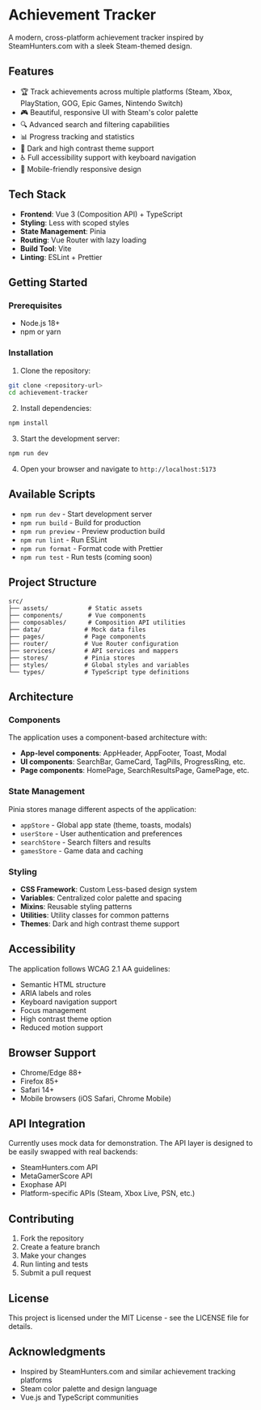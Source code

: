 # Achievement Tracker

A modern, cross-platform achievement tracker inspired by SteamHunters.com with a sleek Steam-themed design.

## Features

- 🏆 Track achievements across multiple platforms (Steam, Xbox, PlayStation, GOG, Epic Games, Nintendo Switch)
- 🎮 Beautiful, responsive UI with Steam's color palette
- 🔍 Advanced search and filtering capabilities
- 📊 Progress tracking and statistics
- 🌙 Dark and high contrast theme support
- ♿ Full accessibility support with keyboard navigation
- 📱 Mobile-friendly responsive design

## Tech Stack

- **Frontend**: Vue 3 (Composition API) + TypeScript
- **Styling**: Less with scoped styles
- **State Management**: Pinia
- **Routing**: Vue Router with lazy loading
- **Build Tool**: Vite
- **Linting**: ESLint + Prettier

## Getting Started

### Prerequisites

- Node.js 18+ 
- npm or yarn

### Installation

1. Clone the repository:
```bash
git clone <repository-url>
cd achievement-tracker
```

2. Install dependencies:
```bash
npm install
```

3. Start the development server:
```bash
npm run dev
```

4. Open your browser and navigate to `http://localhost:5173`

## Available Scripts

- `npm run dev` - Start development server
- `npm run build` - Build for production
- `npm run preview` - Preview production build
- `npm run lint` - Run ESLint
- `npm run format` - Format code with Prettier
- `npm run test` - Run tests (coming soon)

## Project Structure

```
src/
├── assets/           # Static assets
├── components/       # Vue components
├── composables/      # Composition API utilities
├── data/            # Mock data files
├── pages/           # Page components
├── router/          # Vue Router configuration
├── services/        # API services and mappers
├── stores/          # Pinia stores
├── styles/          # Global styles and variables
└── types/           # TypeScript type definitions
```

## Architecture

### Components

The application uses a component-based architecture with:

- **App-level components**: AppHeader, AppFooter, Toast, Modal
- **UI components**: SearchBar, GameCard, TagPills, ProgressRing, etc.
- **Page components**: HomePage, SearchResultsPage, GamePage, etc.

### State Management

Pinia stores manage different aspects of the application:

- `appStore` - Global app state (theme, toasts, modals)
- `userStore` - User authentication and preferences
- `searchStore` - Search filters and results
- `gamesStore` - Game data and caching

### Styling

- **CSS Framework**: Custom Less-based design system
- **Variables**: Centralized color palette and spacing
- **Mixins**: Reusable styling patterns
- **Utilities**: Utility classes for common patterns
- **Themes**: Dark and high contrast theme support

## Accessibility

The application follows WCAG 2.1 AA guidelines:

- Semantic HTML structure
- ARIA labels and roles
- Keyboard navigation support
- Focus management
- High contrast theme option
- Reduced motion support

## Browser Support

- Chrome/Edge 88+
- Firefox 85+
- Safari 14+
- Mobile browsers (iOS Safari, Chrome Mobile)

## API Integration

Currently uses mock data for demonstration. The API layer is designed to be easily swapped with real backends:

- SteamHunters.com API
- MetaGamerScore API
- Exophase API
- Platform-specific APIs (Steam, Xbox Live, PSN, etc.)

## Contributing

1. Fork the repository
2. Create a feature branch
3. Make your changes
4. Run linting and tests
5. Submit a pull request

## License

This project is licensed under the MIT License - see the LICENSE file for details.

## Acknowledgments

- Inspired by SteamHunters.com and similar achievement tracking platforms
- Steam color palette and design language
- Vue.js and TypeScript communities
